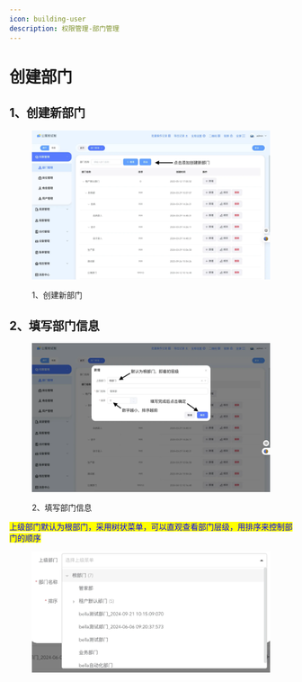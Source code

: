 ```yaml
---
icon: building-user
description: 权限管理-部门管理
---
```


# 创建部门

## 1、创建新部门

<figure><img src="../../.gitbook/assets/image (8) (1).png" alt=""><figcaption><p>1、创建新部门</p></figcaption></figure>

## 2、填写部门信息

<figure><img src="../../.gitbook/assets/image (9) (1).png" alt=""><figcaption><p>2、填写部门信息</p></figcaption></figure>

<mark style="color:blue;">上级部门默认为根部门，采用树状菜单，可以直观查看部门层级，用排序来控制部门的顺序</mark>

<figure><img src="../../.gitbook/assets/image (10) (1).png" alt=""><figcaption></figcaption></figure>
